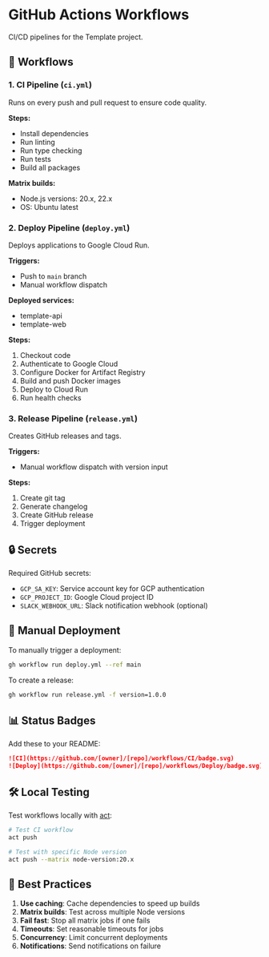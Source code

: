 # GitHub Actions Workflows

CI/CD pipelines for the Template project.

## 🔄 Workflows

### 1. CI Pipeline (`ci.yml`)

Runs on every push and pull request to ensure code quality.

**Steps:**

- Install dependencies
- Run linting
- Run type checking
- Run tests
- Build all packages

**Matrix builds:**

- Node.js versions: 20.x, 22.x
- OS: Ubuntu latest

### 2. Deploy Pipeline (`deploy.yml`)

Deploys applications to Google Cloud Run.

**Triggers:**

- Push to `main` branch
- Manual workflow dispatch

**Deployed services:**

- template-api
- template-web

**Steps:**

1. Checkout code
2. Authenticate to Google Cloud
3. Configure Docker for Artifact Registry
4. Build and push Docker images
5. Deploy to Cloud Run
6. Run health checks

### 3. Release Pipeline (`release.yml`)

Creates GitHub releases and tags.

**Triggers:**

- Manual workflow dispatch with version input

**Steps:**

1. Create git tag
2. Generate changelog
3. Create GitHub release
4. Trigger deployment

## 🔒 Secrets

Required GitHub secrets:

- `GCP_SA_KEY`: Service account key for GCP authentication
- `GCP_PROJECT_ID`: Google Cloud project ID
- `SLACK_WEBHOOK_URL`: Slack notification webhook (optional)

## 🚀 Manual Deployment

To manually trigger a deployment:

```bash
gh workflow run deploy.yml --ref main
```

To create a release:

```bash
gh workflow run release.yml -f version=1.0.0
```

## 📊 Status Badges

Add these to your README:

```markdown
![CI](https://github.com/[owner]/[repo]/workflows/CI/badge.svg)
![Deploy](https://github.com/[owner]/[repo]/workflows/Deploy/badge.svg)
```

## 🛠️ Local Testing

Test workflows locally with [act](https://github.com/nektos/act):

```bash
# Test CI workflow
act push

# Test with specific Node version
act push --matrix node-version:20.x
```

## 📝 Best Practices

1. **Use caching**: Cache dependencies to speed up builds
2. **Matrix builds**: Test across multiple Node versions
3. **Fail fast**: Stop all matrix jobs if one fails
4. **Timeouts**: Set reasonable timeouts for jobs
5. **Concurrency**: Limit concurrent deployments
6. **Notifications**: Send notifications on failure
